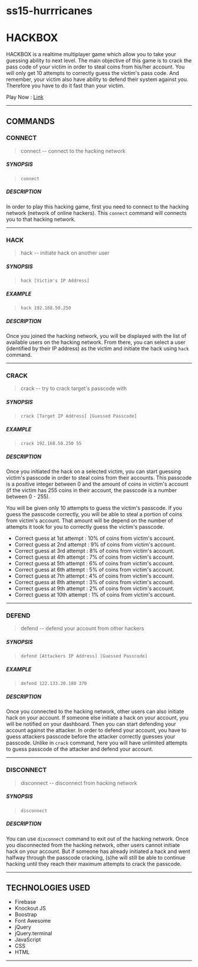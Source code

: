 # ss15-hurrricanes 

# HACKBOX 

HACKBOX is a realtime multiplayer game which allow you to take your guessing ability to next level. The main objective of this game is to crack the pass code of your victim in order to steal coins from his/her account. You will only get 10 attempts to correctly guess the victim's pass code. And remember, your victim also have ability to defend their system against you. Therefore you have to do it fast than your victim.

Play Now : [Link](http://ss15-hurrricanes.divshot.io/)

-----------------------------------------------------------------------

## COMMANDS

### CONNECT
> connect -- connect to the hacking network

##### SYNOPSIS
> `connect`

##### DESCRIPTION
In order to play this hacking game, first you need to connect to the hacking network (network of online hackers). This `connect` command will connects you to that hacking network.

-----------------------------------------------------------------------

### HACK
> hack -- initiate hack on another user

##### SYNOPSIS
> `hack [Victim's IP Address]`

##### EXAMPLE
> `hack 192.168.50.250`

##### DESCRIPTION
Once you joined the hacking network, you will be displayed with the list of available users on the hacking network. From there, you can select a user (identified by their IP address) as the victim and initiate the hack using `hack` command.

-----------------------------------------------------------------------

### CRACK
> crack -- try to crack target's passcode with

##### SYNOPSIS
> `crack [Target IP Address] [Guessed Passcode]`

##### EXAMPLE
> `crack 192.168.50.250 55`

##### DESCRIPTION
Once you initiated the hack on a selected victim, you can start guessing victim's passcode in order to steal coins from their accounts. This passcode is a positive integer between 0 and the amount of coins in victim's account (if the victim has 255 coins in their account, the passcode is a number between 0 - 255).

You will be given only 10 attempts to guess the victim's passcode. If you guess the passcode correctly, you will be able to steal a portion of coins from victim's account. That amount will be depend on the number of attempts it took for you to correctly guess the victim's passcode. 

* Correct guess at 1st attempt  : 10% of coins from victim's account.
* Correct guess at 2nd attempt  :  9% of coins from victim's account.
* Correct guess at 3rd attempt  :  8% of coins from victim's account.
* Correct guess at 4th attempt  :  7% of coins from victim's account.
* Correct guess at 5th attempt  :  6% of coins from victim's account.
* Correct guess at 6th attempt  :  5% of coins from victim's account.
* Correct guess at 7th attempt  :  4% of coins from victim's account.
* Correct guess at 8th attempt  :  3% of coins from victim's account.
* Correct guess at 9th attempt  :  2% of coins from victim's account.
* Correct guess at 10th attempt :  1% of coins from victim's account.

-----------------------------------------------------------------------

### DEFEND
> defend -- defend your account from other hackers

##### SYNOPSIS
> `defend [Attackers IP Address] [Guessed Passcode]`

##### EXAMPLE
> `defend 122.133.20.180 370`

##### DESCRIPTION
Once you connected to the hacking network, other users can also initiate hack on your account. If someone else initiate a hack on your account, you will be notified on your dashboard. Then you can start defending your account against the attacker. In order to defend your account, you have to guess attackers passcode before the attacker correctly guesses your passcode. Unlike in `crack` command, here you will have unlimited attempts to guess passcode of the attacker and defend your account.

-----------------------------------------------------------------------

### DISCONNECT
> disconnect -- disconnect from hacking network   

##### SYNOPSIS
> `disconnect`

##### DESCRIPTION
You can use `disconnect` command to exit out of the hacking network. Once you disconnected from the hacking network, other users cannot initiate hack on your account. But if someone has already initiated a hack and went halfway through the passcode cracking, (s)he will still be able to continue hacking until they reach their maximum attempts to crack the passcode.
	
-----------------------------------------------------------------------

## TECHNOLOGIES USED

* Firebase
* Knockout JS
* Boostrap 
* Font Awesome
* jQuery
* jQuery.terminal
* JavaScript
* CSS
* HTML

-----------------------------------------------------------------------
